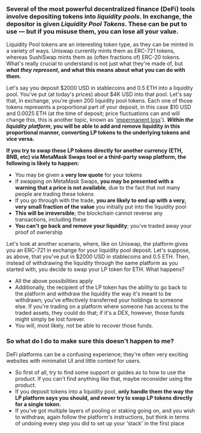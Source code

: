 ### Several of the most powerful decentralized finance (DeFi) tools involve depositing tokens into *liquidity pools*. In exchange, the depositor is given *Liquidity Pool Tokens*. These can be put to use — **but if you misuse them, you can lose all your value.**


Liquidity Pool tokens are an interesting token type, as they can be minted in a variety of ways. Uniswap currently mints them as ERC-721 tokens, whereas SushiSwap mints them as (often fractions of) ERC-20 tokens. What's really crucial to understand is not just what they're made of, but ***what they represent*, and what this means about what you can do with them.**


Let's say you deposit $2000 USD in stablecoins and 0.5 ETH into a liquidity pool. You've put (at today's prices) about $4K USD into that pool. Let's say that, in exchange, you're given 200 liquidity pool tokens. Each one of those tokens represents a proportional part of your deposit, in this case $10 USD and 0.0025 ETH (at the time of deposit; price fluctuations can and will change this, this is another topic, known as '[impermanent loss](https://consensys.net/blog/metamask/impermanent-loss-defi-markets-gotcha-number-two/)'). ***Within the liquidity platform*, you will be able to add and remove liquidity in this proportional manner, converting LP tokens to the underlying tokens and vice versa.**


**If you try to swap these LP tokens directly for another currency (ETH, BNB, etc) via MetaMask Swaps tool or a third-party swap platform, the following is likely to happen:**


* You may be given a **very low quote** for your tokens
* If swapping on MetaMask Swaps, **you may be presented with a warning that a price is not available**, due to the fact that not many people are trading these tokens
* If you go through with the trade, **you are likely to end up with a very, very small fraction of the value** you initially put into the liquidity pool
* **This will be irreversible**; the blockchain cannot reverse any transactions, including these
* **You can't go back and remove your liquidity**; you've traded away your proof of ownership


Let's look at another scenario, where, like on Uniswap, the platform gives you an ERC-721 in exchange for your liquidity pool deposit. Let's suppose, as above, that you've put in $2000 USD in stablecoins and 0.5 ETH. Then, instead of withdrawing the liquidity through the same platform as you started with, you decide to swap your LP token for ETH. What happens?


* All the above possibilities apply
* Additionally, the recipient of the LP token has the ability to go back to the platform and withdraw the liquidity the way it's meant to be withdrawn; you've effectively transferred your holdings to someone else. If you're trading on a platform where someone has access to the traded assets, they could do that; if it's a DEX, however, those funds might simply be lost forever.
* You will, most likely, not be able to recover those funds.


### So what do I do to make sure this doesn't happen to me?


DeFi platforms can be a confusing experience; they're often very exciting websites with minimalist UI and little context for users.


* So first of all, try to find some support or guides as to how to use the product. If you can't find anything like that, maybe reconsider using the product.
* If you deposit tokens into a liquidity pool, **only handle them the way the LP platform says you should, and never try to swap LP tokens directly for a single token.**
* If you've got multiple layers of pooling or staking going on, and you wish to withdraw, again follow the platform's instructions, but think in terms of undoing every step you did to set up your 'stack' in the first place
